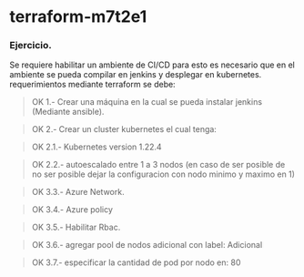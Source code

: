 # terraform-m7t2e1
### Ejercicio.
Se requiere habilitar un ambiente de CI/CD para esto es necesario que en el ambiente se pueda
compilar en jenkins y desplegar en kubernetes. requerimientos mediante terraform se debe:

> OK 1.- Crear una máquina en la cual se pueda instalar jenkins (Mediante ansible).

> OK 2.- Crear un cluster kubernetes el cual tenga:

> OK 2.1.- Kubernetes version 1.22.4

> OK 2.2.- autoescalado entre 1 a 3 nodos (en caso de ser posible de no ser posible dejar la configuracion con nodo minimo y maximo en 1)

> OK 3.3.- Azure Network.

> OK 3.4.- Azure policy

> OK 3.5.- Habilitar Rbac.

> OK 3.6.- agregar pool de nodos adicional con label: Adicional

> OK 3.7.- especificar la cantidad de pod por nodo en: 80
